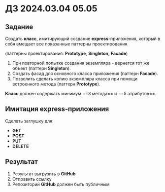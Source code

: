 # ДЗ 2024.03.04 05.05

## Задание
Создать **класс**, имитирующий создание **express**-приложения,
который в себя вмещает все показанные паттерны проектирования.

(паттерны проектирования:
**Prototype**,
**Singleton**,
**Facade**)

1. При повторной попытке создания экземпляра - вернется тот же объект (паттерн **Singleton**).
2. Создать фасад для основного класса приложения (паттерн **Facade**).
3. Позволить сделать копию экземпляра класса при помощи встроенного метода (паттерн **Prototype**).

**Класс** должен содержать минимум ==3 метода== и ==5 атрибутов==.

## Имитация express-приложения
Сделать заглушку для:
* **GET**
* **POST**
* **PUT**
* **DELETE**

## Результат

1. Результат выгрузить в **GitHub**
2. Отправить ссылку
3. Репозиторий **GitHub** должен быть публичным
